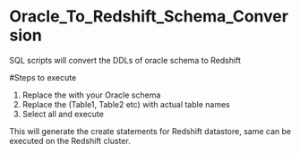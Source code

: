 # Oracle_To_Redshift_Schema_Conversion
SQL scripts will convert the DDLs of oracle schema to Redshift

#Steps to execute
1. Replace the <Schema name> with your Oracle schema
2. Replace the (Table1, Table2 etc) with actual table names
3. Select all and execute

This will generate the create statements for Redshift datastore, same can be executed on the Redshift cluster.

